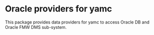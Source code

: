 # Oracle providers for yamc

This package provides data providers for yamc to access Oracle DB and Oracle FMW DMS sub-system.



